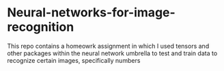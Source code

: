 # Neural-networks-for-image-recognition

This repo contains a homeowrk assignment in which I used tensors
and other packages within the neural network umbrella to test 
and train data to recognize certain images, specifically numbers
